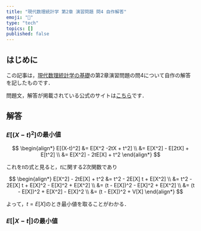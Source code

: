 ```yaml
---
title: "現代数理統計学 第2章 演習問題 問4 自作解答"
emoji: "👋"
type: "tech"
topics: []
published: false
---
```


## はじめに

この記事は，[現代数理統計学の基礎](https://www.kyoritsu-pub.co.jp/book/b10003681.html)の第2章演習問題の問4について自作の解答を記したものです．

問題文，解答が掲載されている公式のサイトは[こちら](https://sites.google.com/site/ktatsuya77/)です．

## 解答

### $E[(X-t)^2]$の最小値

$$
\begin{align*}
E[(X-t)^2] &= E[X^2 -2tX + t^2] \\
&= E[X^2] - E[2tX] + E[t^2] \\
&= E[X^2] - 2tE[X] + t^2
\end{align*}
$$

これを$t$の式と見ると，$t$に関する2次関数であり

$$
\begin{align*}
E[X^2] - 2tE[X] + t^2
&= t^2  - 2E[X] t + E[X^2] \\
&= t^2  - 2E[X] t + E[X]^2 - E[X]^2 + E[X^2] \\
&= (t - E[X])^2 - E[X]^2 + E[X^2]  \\
&= (t - E[X])^2 + E[X^2] - E[X]^2 \\
&= (t - E[X])^2 + V[X]
\end{align*}
$$

よって，$t=E[X]$のとき最小値を取ることがわかる．

### $E[|X-t|]$の最小値
